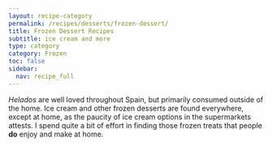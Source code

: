 ```yaml
---
layout: recipe-category
permalink: /recipes/desserts/frozen-dessert/
title: Frozen Dessert Recipes
subtitle: ice cream and more
type: category
category: Frozen
toc: false
sidebar:
  nav: recipe_full
---
```

*Helados* are well loved throughout Spain, but primarily consumed outside of the home. Ice cream and other frozen desserts are found everywhere, except at home, as the paucity of ice cream options in the supermarkets attests. I spend quite a bit of effort in finding those frozen treats that people **do** enjoy and make at home.